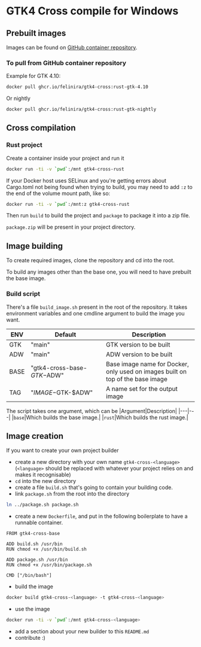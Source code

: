 # GTK4 Cross compile for Windows

## Prebuilt images

Images can be found on [GitHub container repository](https://github.com/felinira/gtk4-cross-win/pkgs/container/gtk4-cross-win).

### To pull from GitHub container repository

Example for GTK 4.10:

```bash
docker pull ghcr.io/felinira/gtk4-cross:rust-gtk-4.10
```

Or nightly

```bash
docker pull ghcr.io/felinira/gtk4-cross:rust-gtk-nightly
```

## Cross compilation

### Rust project

Create a container inside your project and run it

```bash
docker run -ti -v `pwd`:/mnt gtk4-cross-rust
```

If your Docker host uses SELinux and you're getting errors about Cargo.toml not being found when trying to build, you may need to add `:z` to the end of the volume mount path, like so:

```bash
docker run -ti -v `pwd`:/mnt:z gtk4-cross-rust
```

Then run `build` to build the project and `package` to package it into a zip file.

`package.zip` will be present in your project directory.

## Image building

To create required images, clone the repository and cd into the root.

To build any images other than the base one, you will need to have prebuilt the base image.

### Build script

There's a file `build_image.sh` present in the root of the repository.
It takes environment variables and one cmdline argument to build the image you want.

|ENV|Default|Description|
|---|---|---|
|GTK|"main"|GTK version to be built|
|ADW|"main"|ADW version to be built|
|BASE|"gtk4-cross-base-$GTK-$ADW"|Base image name for Docker, only used on images built on top of the base image|
|TAG|"$IMAGE-$GTK-$ADW"|A name set for the output image|

The script takes one argument, which can be
|Argument|Description|
|---|---|
|`base`|Which builds the base image.|
|`rust`|Which builds the rust image.|

## Image creation

If you want to create your own project builder

- create a new directory with your own name `gtk4-cross-<language>` (`<language>` should be replaced with whatever your project relies on and makes it recognisable)
- `cd` into the new directory
- create a file `build.sh` that's going to contain your building code.
- link `package.sh` from the root into the directory

```bash
ln ../package.sh package.sh
```

- create a new `Dockerfile`, and put in the following boilerplate to have a runnable container.

```docker
FROM gtk4-cross-base

ADD build.sh /usr/bin
RUN chmod +x /usr/bin/build.sh

ADD package.sh /usr/bin
RUN chmod +x /usr/bin/package.sh

CMD ["/bin/bash"]
```

- build the image

```bash
docker build gtk4-cross-<language> -t gtk4-cross-<language>
```

- use the image

```bash
docker run -ti -v `pwd`:/mnt gtk4-cross-<language>
```

- add a section about your new builder to this `README.md`
- contribute :)
